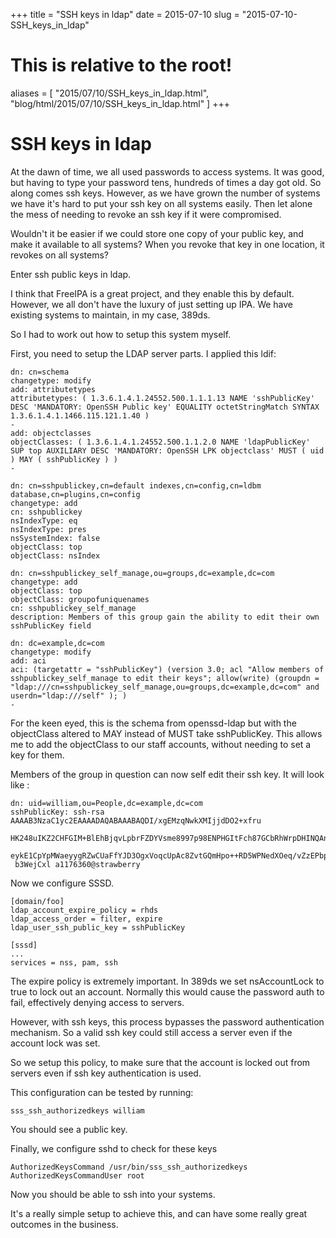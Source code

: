 +++
title = "SSH keys in ldap"
date = 2015-07-10
slug = "2015-07-10-SSH_keys_in_ldap"
# This is relative to the root!
aliases = [ "2015/07/10/SSH_keys_in_ldap.html", "blog/html/2015/07/10/SSH_keys_in_ldap.html" ]
+++
# SSH keys in ldap

At the dawn of time, we all used passwords to access systems. It was
good, but having to type your password tens, hundreds of times a day got
old. So along comes ssh keys. However, as we have grown the number of
systems we have it\'s hard to put your ssh key on all systems easily.
Then let alone the mess of needing to revoke an ssh key if it were
compromised.

Wouldn\'t it be easier if we could store one copy of your public key,
and make it available to all systems? When you revoke that key in one
location, it revokes on all systems?

Enter ssh public keys in ldap.

I think that FreeIPA is a great project, and they enable this by
default. However, we all don\'t have the luxury of just setting up IPA.
We have existing systems to maintain, in my case, 389ds.

So I had to work out how to setup this system myself.

First, you need to setup the LDAP server parts. I applied this ldif:

    dn: cn=schema
    changetype: modify
    add: attributetypes
    attributetypes: ( 1.3.6.1.4.1.24552.500.1.1.1.13 NAME 'sshPublicKey' DESC 'MANDATORY: OpenSSH Public key' EQUALITY octetStringMatch SYNTAX 1.3.6.1.4.1.1466.115.121.1.40 )
    -
    add: objectclasses
    objectClasses: ( 1.3.6.1.4.1.24552.500.1.1.2.0 NAME 'ldapPublicKey' SUP top AUXILIARY DESC 'MANDATORY: OpenSSH LPK objectclass' MUST ( uid ) MAY ( sshPublicKey ) )
    -

    dn: cn=sshpublickey,cn=default indexes,cn=config,cn=ldbm database,cn=plugins,cn=config
    changetype: add
    cn: sshpublickey
    nsIndexType: eq
    nsIndexType: pres
    nsSystemIndex: false
    objectClass: top
    objectClass: nsIndex

    dn: cn=sshpublickey_self_manage,ou=groups,dc=example,dc=com
    changetype: add
    objectClass: top
    objectClass: groupofuniquenames
    cn: sshpublickey_self_manage
    description: Members of this group gain the ability to edit their own sshPublicKey field

    dn: dc=example,dc=com
    changetype: modify
    add: aci
    aci: (targetattr = "sshPublicKey") (version 3.0; acl "Allow members of sshpublickey_self_manage to edit their keys"; allow(write) (groupdn = "ldap:///cn=sshpublickey_self_manage,ou=groups,dc=example,dc=com" and userdn="ldap:///self" ); )
    -

For the keen eyed, this is the schema from openssd-ldap but with the
objectClass altered to MAY instead of MUST take sshPublicKey. This
allows me to add the objectClass to our staff accounts, without needing
to set a key for them.

Members of the group in question can now self edit their ssh key. It
will look like :

    dn: uid=william,ou=People,dc=example,dc=com
    sshPublicKey: ssh-rsa AAAAB3NzaC1yc2EAAAADAQABAAABAQDI/xgEMzqNwkXMIjjdDO2+xfru
     HK248uIKZ2CHFGIM+BlEhBjqvLpbrFZDYVsme8997p98ENPHGItFch87GCbRhWrpDHINQAnMQkLvD
     eykE1CpYpMWaeyygRZwCUaFfYJD3OgxVoqcUpAc8ZvtGQmHpo++RD5WPNedXOeq/vZzEPbp96ndOn
     b3WejCxl a1176360@strawberry

Now we configure SSSD.

    [domain/foo]
    ldap_account_expire_policy = rhds
    ldap_access_order = filter, expire
    ldap_user_ssh_public_key = sshPublicKey

    [sssd]
    ...
    services = nss, pam, ssh

The expire policy is extremely important. In 389ds we set nsAccountLock
to true to lock out an account. Normally this would cause the password
auth to fail, effectively denying access to servers.

However, with ssh keys, this process bypasses the password
authentication mechanism. So a valid ssh key could still access a server
even if the account lock was set.

So we setup this policy, to make sure that the account is locked out
from servers even if ssh key authentication is used.

This configuration can be tested by running:

    sss_ssh_authorizedkeys william

You should see a public key.

Finally, we configure sshd to check for these keys

    AuthorizedKeysCommand /usr/bin/sss_ssh_authorizedkeys
    AuthorizedKeysCommandUser root

Now you should be able to ssh into your systems.

It\'s a really simple setup to achieve this, and can have some really
great outcomes in the business.
